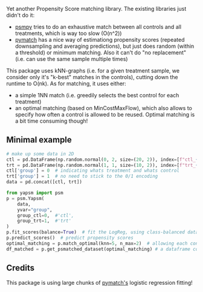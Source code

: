 Yet another Propensity Score matching library. The existing libraries just didn't do it:
- [psmpy](https://pypi.org/project/psmpy/) tries to do an exhaustive match between all controls and all treatments, which is way too slow (O(n^2))
- [pymatch](https://github.com/benmiroglio/pymatch) has a nice way of estimationg propensity scores (repeated downsampling and averaging predictions), but just does random (within a threshold) or minimum matching. Also it can't do "no replacement" (i.e. can use the same sample multiple times)

This package uses kNN-graphs (i.e. for a given treatment sample, we consider only it's "k-best" matches in the controls), cutting down the runtime to O(nk).
As for matching, it uses either:
- a simple 1NN match (i.e. greedily selects the best control for each treatment)
- an optimal matching (based on MinCostMaxFlow), which also allows to specify how often a control is allowed to be reused. Optimal matching is a bit time consuming though!

## Minimal example
```python
# make up some data in 2D
ctl = pd.DataFrame(np.random.normal(0, 2, size=(20, 2)), index=[f"ctl_{i}" for i in range(20)], columns=['x1','x2'])
trt = pd.DataFrame(np.random.normal(1, 1, size=(10, 2)), index=[f"trt_{i}" for i in range(10)], columns=['x1','x2'])
ctl['group'] = 0  # indicating whats treatment and whats control
trt['group'] = 1  # no need to stick to the 0/1 encoding
data = pd.concat([ctl, trt])

from yapsm import psm
p = psm.Yapsm(
    data,
    yvar="group",
    group_ctl=0,  #'ctl',
    group_trt=1,  #'trt'
)
p.fit_scores(balance=True)  # fit the LogReg, using class-balanced data
p.predict_scores()  # predict propensity scores
optimal_matching = p.match_optimal(knn=5, n_max=2)  # allowing each control to be used 2x at max
df_matched = p.get_psmatched_dataset(optimal_matching) # a dataframe containing the matched dataset
```

## Credits
This package is using large chunks of [pymatch's](https://github.com/benmiroglio/pymatch) logistic regression fitting!